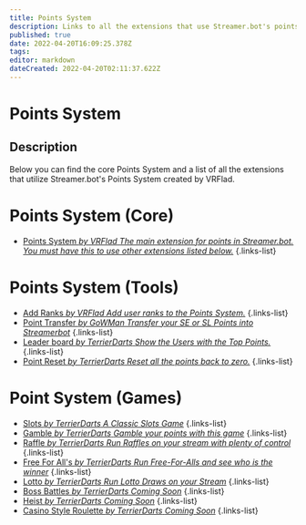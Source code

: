 ```yaml
---
title: Points System
description: Links to all the extensions that use Streamer.bot's points system.
published: true
date: 2022-04-20T16:09:25.378Z
tags: 
editor: markdown
dateCreated: 2022-04-20T02:11:37.622Z
---
```


# Points System

## Description
Below you can find the core Points System and a list of all the extensions that utilize Streamer.bot's Points System created by VRFlad.

# Points System (Core)

* [Points System *by VRFlad* *The main extension for points in Streamer.bot.  You must have this to use other extensions listed below.*](/extensions/points-system/points-system-core)
{.links-list}

# Points System (Tools)

* [Add Ranks *by VRFlad* *Add user ranks to the Points System.*](/extensions/points-system/points-system-add-ranks)
{.links-list}
* [Point Transfer *by GoWMan* *Transfer your SE or SL Points into Streamerbot*](/extensions/points-system/pointtransfer)
{.links-list}
* [Leader board *by TerrierDarts* *Show the Users with the Top Points.*](/extensions/points-system/leaderboard)
{.links-list}
* [Point Reset *by TerrierDarts* *Reset all the points back to zero.*](/extensions/points-system/pointreset)
{.links-list}

# Point System (Games)

* [Slots *by TerrierDarts* *A Classic Slots Game*](/extensions/points-system/slots)
{.links-list}
* [Gamble *by TerrierDarts* *Gamble your points with this game*](/extensions/points-system/gamble)
{.links-list}
* [Raffle *by TerrierDarts* *Run Raffles on your stream with plenty of control*](/extensions/points-system/raffle)
{.links-list}
* [Free For All's *by TerrierDarts* *Run Free-For-Alls and see who is the winner*](/extensions/points-system/ffa)
{.links-list}
* [Lotto *by TerrierDarts* *Run Lotto Draws on your Stream*](/extensions/points-system/lotto)
{.links-list}
* [Boss Battles *by TerrierDarts* *Coming Soon*](/extensions/points-system/bossbattles)
{.links-list}
* [Heist *by TerrierDarts* *Coming Soon*](/extensions/points-system/heist)
{.links-list}
* [Casino Style Roulette *by TerrierDarts* *Coming Soon*](/extensions/points-system/roulette)
{.links-list}
